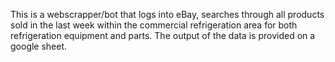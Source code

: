 This is a webscrapper/bot that logs into eBay, searches through all products sold in the last week within the commercial refrigeration area for both refrigeration equipment and parts. The output of the data is provided on a google sheet.
